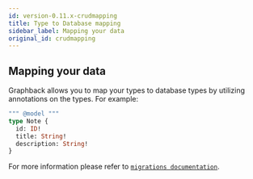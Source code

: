 ```yaml
---
id: version-0.11.x-crudmapping
title: Type to Database mapping
sidebar_label: Mapping your data
original_id: crudmapping
---
```


## Mapping your data

Graphback allows you to map your types to database types by utilizing annotations on the types.
For example:

```graphql
""" @model """
type Note {
  id: ID!
  title: String!
  description: String!
}
```

For more information please refer to [`migrations documentation`](/docs/migrations).
